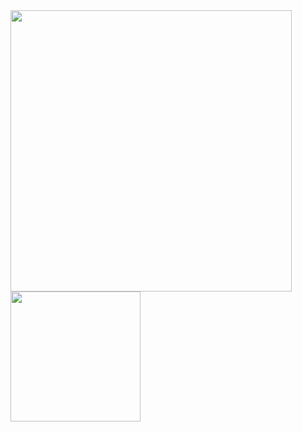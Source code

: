 <img src="https://github-readme-stats.vercel.app/api?username=FSchokker&show_icons=true&count_private=true" width="450" height="auto"/>
<img src="https://github-readme-stats.vercel.app/api/top-langs/?username=FSchokker&layout=compact/" width="208" height="auto"/>
